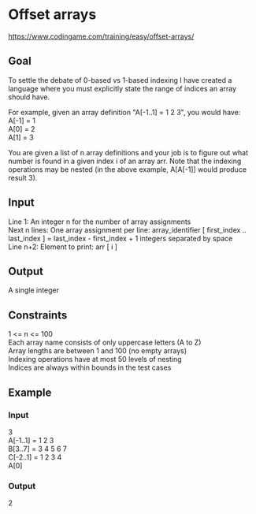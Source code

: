 # Offset arrays
https://www.codingame.com/training/easy/offset-arrays/

## Goal
To settle the debate of 0-based vs 1-based indexing I have created a language where you must explicitly state the range of indices an array should have.

For example, given an array definition "A[-1..1] = 1 2 3", you would have: <br>
A[-1] = 1 <br>
A[0] = 2 <br>
A[1] = 3

You are given a list of n array definitions and your job is to figure out what number is found in a given index i of an array arr. Note that the indexing operations may be nested (in the above example, A[A[-1]] would produce result 3).

## Input
Line 1: An integer n for the number of array assignments <br>
Next n lines: One array assignment per line: array_identifier [ first_index .. last_index ] = last_index - first_index + 1 integers separated by space <br>
Line n+2: Element to print: arr [ i ]

## Output
A single integer

## Constraints
1 <= n <= 100 <br>
Each array name consists of only uppercase letters (A to Z) <br>
Array lengths are between 1 and 100 (no empty arrays) <br>
Indexing operations have at most 50 levels of nesting <br>
Indices are always within bounds in the test cases

## Example
### Input
3 <br>
A[-1..1] = 1 2 3 <br>
B[3..7] = 3 4 5 6 7 <br>
C[-2..1] = 1 2 3 4 <br>
A[0]

### Output
2
